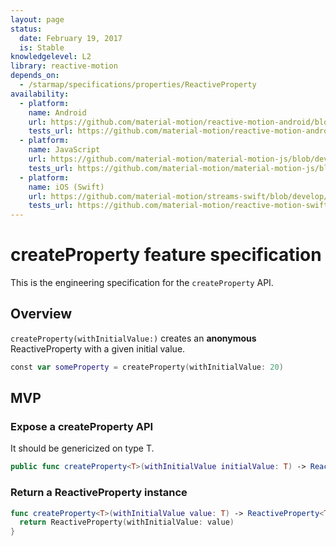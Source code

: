 ```yaml
---
layout: page
status:
  date: February 19, 2017
  is: Stable
knowledgelevel: L2
library: reactive-motion
depends_on:
  - /starmap/specifications/properties/ReactiveProperty
availability:
  - platform:
    name: Android
    url: https://github.com/material-motion/reactive-motion-android/blob/develop/library/src/main/java/com/google/android/reactive/motion/ReactiveProperty.java
    tests_url: https://github.com/material-motion/reactive-motion-android/blob/develop/library/src/test/java/com/google/android/reactive/motion/PropertyReactivePropertyTests.java
  - platform:
    name: JavaScript
    url: https://github.com/material-motion/material-motion-js/blob/develop/packages/streams/src/properties/ReactiveProperty.ts
    tests_url: https://github.com/material-motion/material-motion-js/blob/develop/packages/streams/src/properties/__tests__/reactiveProperty.test.ts
  - platform:
    name: iOS (Swift)
    url: https://github.com/material-motion/streams-swift/blob/develop/src/ReactiveProperty.swift
    tests_url: https://github.com/material-motion/reactive-motion-swift/blob/develop/tests/unit/ReactivePropertyTests.swift
---
```


# createProperty feature specification

This is the engineering specification for the `createProperty` API.

## Overview

`createProperty(withInitialValue:)` creates an **anonymous** ReactiveProperty with a given initial
value.

```swift
const var someProperty = createProperty(withInitialValue: 20)
```

## MVP

### Expose a createProperty API

It should be genericized on type T.

```swift
public func createProperty<T>(withInitialValue initialValue: T) -> ReactiveProperty<T>
```

### Return a ReactiveProperty instance

```swift
func createProperty<T>(withInitialValue value: T) -> ReactiveProperty<T> {
  return ReactiveProperty(withInitialValue: value)
}
```
